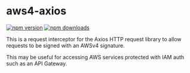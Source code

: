 # aws4-axios

[![npm version](https://img.shields.io/npm/v/aws4-axios.svg?style=flat-square)](https://www.npmjs.org/package/axios)
[![npm downloads](https://img.shields.io/npm/dm/aws4-axios.svg?style=flat-square)](http://npm-stat.com/charts.html?package=aws4-axios)

This is a request interceptor for the Axios HTTP request library to allow requests to be signed with an AWSv4 signature.

This may be useful for accessing AWS services protected with IAM auth such as an API Gateway.
